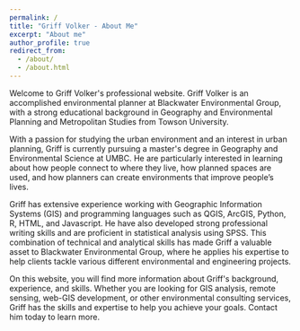 ```yaml
---
permalink: /
title: "Griff Volker - About Me"
excerpt: "About me"
author_profile: true
redirect_from: 
  - /about/
  - /about.html
---
```


Welcome to Griff Volker's professional website. Griff Volker is an accomplished environmental planner at Blackwater Environmental Group, with a strong educational background in Geography and Environmental Planning and Metropolitan Studies from Towson University.

With a passion for studying the urban environment and an interest in urban planning, Griff is currently pursuing a master's degree in Geography and Environmental Science at UMBC. He are particularly interested in learning about how people connect to where they live, how planned spaces are used, and how planners can create environments that improve people’s lives. 

Griff has extensive experience working with Geographic Information Systems (GIS) and programming languages such as QGIS, ArcGIS, Python, R, HTML, and Javascript. He have also developed strong professional writing skills and are proficient in statistical analysis using SPSS. This combination of technical and analytical skills has made Griff a valuable asset to Blackwater Environmental Group, where he applies his expertise to help clients tackle various different environmental and engineering projects.

On this website, you will find more information about Griff's background, experience, and skills. Whether you are looking for GIS analysis, remote sensing, web-GIS development, or other environmental consulting services, Griff has the skills and expertise to help you achieve your goals. Contact him today to learn more.
